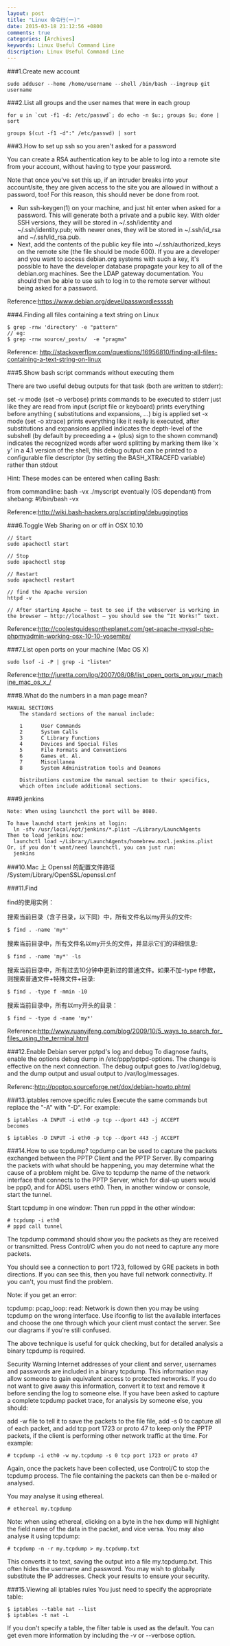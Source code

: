 ```yaml
---
layout: post
title: "Linux 命令行(一)"
date: 2015-03-18 21:12:56 +0800
comments: true
categories: [Archives]
keywords: Linux Useful Command Line
discription: Linux Useful Command Line
---
```


###1.Create new account

```
sudo adduser --home /home/username --shell /bin/bash --ingroup git username
```

###2.List all groups and the user names that were in each group

```
for u in `cut -f1 -d: /etc/passwd`; do echo -n $u:; groups $u; done | sort

groups $(cut -f1 -d":" /etc/passwd) | sort
```

###3.How to set up ssh so you aren't asked for a password

You can create a RSA authentication key to be able to log into a remote site from your account, without having to type your password.

Note that once you've set this up, if an intruder breaks into your account/site, they are given access to the site you are allowed in without a password, too! For this reason, this should never be done from root.

* Run ssh-keygen(1) on your machine, and just hit enter when asked for a password. 
This will generate both a private and a public key. With older SSH versions, they will be stored in ~/.ssh/identity and ~/.ssh/identity.pub; with newer ones, they will be stored in ~/.ssh/id_rsa and ~/.ssh/id_rsa.pub.
* Next, add the contents of the public key file into ~/.ssh/authorized_keys on the remote site (the file should be mode 600). 
If you are a developer and you want to access debian.org systems with such a key, it's possible to have the developer database propagate your key to all of the debian.org machines. See the LDAP gateway documentation.
You should then be able to use ssh to log in to the remote server without being asked for a password.

Reference:https://www.debian.org/devel/passwordlessssh

###4.Finding all files containing a text string on Linux

```
$ grep -rnw 'directory' -e "pattern"
// eg:
$ grep -rnw source/_posts/  -e "pragma"
```

Reference: http://stackoverflow.com/questions/16956810/finding-all-files-containing-a-text-string-on-linux

###5.Show bash script commands without executing them

There are two useful debug outputs for that task (both are written to stderr):

set -v mode (set -o verbose)
prints commands to be executed to stderr just like they are read from input (script file or keyboard)
prints everything before anything ( substitutions and expansions, …) big is applied
set -x mode (set -o xtrace)
prints everything like it really is executed, after substitutions and expansions applied
indicates the depth-level of the subshell (by default by preceeding a + (plus) sign to the shown command)
indicates the recognized words after word splitting by marking them like 'x y'
in a 4.1 version of the shell, this debug output can be printed to a configurable file descriptor (by setting the BASH_XTRACEFD variable) rather than stdout

Hint: These modes can be entered when calling Bash:

from commandline: bash -vx ./myscript
eventually (OS dependant) from shebang: #!/bin/bash -vx

Reference:http://wiki.bash-hackers.org/scripting/debuggingtips

###6.Toggle Web Sharing on or off in OSX 10.10

```
// Start
sudo apachectl start

// Stop
sudo apachectl stop

// Restart
sudo apachectl restart

// find the Apache version
httpd -v

// After starting Apache – test to see if the webserver is working in the browser – http://localhost – you should see the “It Works!” text.

```
Reference:http://coolestguidesontheplanet.com/get-apache-mysql-php-phpmyadmin-working-osx-10-10-yosemite/  

###7.List open ports on your machine (Mac OS X)
 
```
sudo lsof -i -P | grep -i "listen"
```
Reference:http://juretta.com/log/2007/08/08/list_open_ports_on_your_machine_mac_os_x_/  

###8.What do the numbers in a man page mean?

```
MANUAL SECTIONS
    The standard sections of the manual include:

    1      User Commands
    2      System Calls
    3      C Library Functions
    4      Devices and Special Files
    5      File Formats and Conventions
    6      Games et. Al.
    7      Miscellanea
    8      System Administration tools and Deamons

    Distributions customize the manual section to their specifics,
    which often include additional sections.
```

###9.jenkins

```
Note: When using launchctl the port will be 8080.

To have launchd start jenkins at login:
  ln -sfv /usr/local/opt/jenkins/*.plist ~/Library/LaunchAgents
Then to load jenkins now:
  launchctl load ~/Library/LaunchAgents/homebrew.mxcl.jenkins.plist
Or, if you don't want/need launchctl, you can just run:
  jenkins
```
###10.Mac 上 Openssl 的配置文件路径
/System/Library/OpenSSL/openssl.cnf

###11.Find

find的使用实例：

搜索当前目录（含子目录，以下同）中，所有文件名以my开头的文件:

```
$ find . -name 'my*'
```

搜索当前目录中，所有文件名以my开头的文件，并显示它们的详细信息:

```
$ find . -name 'my*' -ls
```

搜索当前目录中，所有过去10分钟中更新过的普通文件。如果不加-type f参数，则搜索普通文件+特殊文件+目录:

```
$ find . -type f -mmin -10
```

搜索当前目录中，所有以my开头的目录：

```
$ find ~ -type d -name 'my*'
```

Reference:http://www.ruanyifeng.com/blog/2009/10/5_ways_to_search_for_files_using_the_terminal.html

###12.Enable Debian server pptpd's log and debug
To diagnose faults, enable the options debug dump in /etc/ppp/pptpd-options. The change is effective on the next connection. The debug output goes to /var/log/debug, and the dump output and usual output to /var/log/messages.

Referenc:http://poptop.sourceforge.net/dox/debian-howto.phtml

###13.iptables remove specific rules
Execute the same commands but replace the "-A" with "-D". For example:

```
$ iptables -A INPUT -i eth0 -p tcp --dport 443 -j ACCEPT
becomes

$ iptables -D INPUT -i eth0 -p tcp --dport 443 -j ACCEPT
```

###14.How to use tcpdump?
tcpdump can be used to capture the packets exchanged between the PPTP Client and the PPTP Server. By comparing the packets with what should be happening, you may determine what the cause of a problem might be.
Give to tcpdump the name of the network interface that connects to the PPTP Server, which for dial-up users would be ppp0, and for ADSL users eth0. Then, in another window or console, start the tunnel.

Start tcpdump in one window:	Then run pppd in the other window:

```
# tcpdump -i eth0
# pppd call tunnel
```

The tcpdump command should show you the packets as they are received or transmitted. Press Control/C when you do not need to capture any more packets.

You should see a connection to port 1723, followed by GRE packets in both directions. If you can see this, then you have full network connectivity. If you can't, you must find the problem.

Note: if you get an error:

tcpdump: pcap_loop: read: Network is down
then you may be using tcpdump on the wrong interface. Use ifconfig to list the available interfaces and choose the one through which your client must contact the server. See our diagrams if you're still confused.

The above technique is useful for quick checking, but for detailed analysis a binary tcpdump is required.

Security Warning
Internet addresses of your client and server, usernames and passwords are included in a binary tcpdump. This information may allow someone to gain equivalent access to protected networks. If you do not want to give away this information, convert it to text and remove it before sending the log to someone else.
If you have been asked to capture a complete tcpdump packet trace, for analysis by someone else, you should:

add -w file to tell it to save the packets to the file file,
add -s 0 to capture all of each packet,
and add tcp port 1723 or proto 47 to keep only the PPTP packets, if the client is performing other network traffic at the time.
For example:

```
# tcpdump -i eth0 -w my.tcpdump -s 0 tcp port 1723 or proto 47

```
Again, once the packets have been collected, use Control/C to stop the tcpdump process. The file containing the packets can then be e-mailed or analysed.

You may analyse it using ethereal.

```
# ethereal my.tcpdump
```
Note: when using ethereal, clicking on a byte in the hex dump will highlight the field name of the data in the packet, and vice versa. You may also analyse it using tcpdump:

```
# tcpdump -n -r my.tcpdump > my.tcpdump.txt
```
This converts it to text, saving the output into a file my.tcpdump.txt. This often hides the username and password. You may wish to globally substitute the IP addresses. Check your results to ensure your security.

###15.Viewing all iptables rules
You just need to specify the appropriate table:

```
$ iptables --table nat --list
$ iptables -t nat -L
```
If you don't specify a table, the filter table is used as the default. You can get even more information by including the -v or --verbose option.


